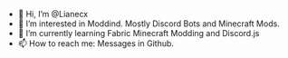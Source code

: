 - 👋 Hi, I’m @Lianecx
- 👀 I’m interested in Moddind. Mostly Discord Bots and Minecraft Mods.
- 🌱 I’m currently learning Fabric Minecraft Modding and Discord.js
- 📫 How to reach me: Messages in Github.

<!---
Lianecx/Lianecx is a ✨ special ✨ repository because its `README.md` (this file) appears on your GitHub profile.
You can click the Preview link to take a look at your changes.
--->
